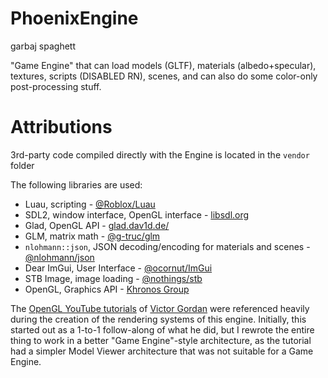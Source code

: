 # PhoenixEngine
garbaj spaghett

"Game Engine" that can load models (GLTF), materials (albedo+specular), textures, scripts (DISABLED RN), scenes, and can also do some color-only post-processing stuff.

# Attributions
3rd-party code compiled directly with the Engine is located in the `vendor` folder

The following libraries are used:

* Luau, scripting - [@Roblox/Luau](github.com/Roblox/Luau/)
* SDL2, window interface, OpenGL interface - [libsdl.org](libsdl.org/)
* Glad, OpenGL API - [glad.dav1d.de/](glad.dav1d.de/)
* GLM, matrix math - [@g-truc/glm](github.com/g-truc/glm/)
* `nlohmann::json`, JSON decoding/encoding for materials and scenes - [@nlohmann/json](https://github.com/nlohmann/json/)
* Dear ImGui, User Interface - [@ocornut/ImGui](github.com/ocornut/imgui/)
* STB Image, image loading - [@nothings/stb](github.com/nothings/stb)
* OpenGL, Graphics API - [Khronos Group](khronos.org/)

The [OpenGL YouTube tutorials](youtube.com/watch?v=XpBGwZNyUh0&list=PLPaoO-vpZnumdcb4tZc4x5Q-v7CkrQ6M-) of [Victor Gordan](https://github.com/VictorGordan/) were referenced heavily during the creation of the rendering systems of this engine.
Initially, this started out as a 1-to-1 follow-along of what he did, but I rewrote the entire thing to work in a better "Game Engine"-style architecture, as the tutorial had a simpler Model Viewer architecture that was not suitable for a Game Engine.